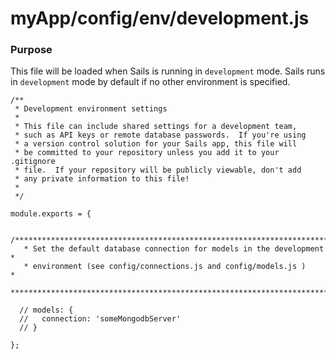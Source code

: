 # myApp/config/env/development.js
### Purpose
This file will be loaded when Sails is running in `development` mode. Sails runs in `development` mode by default if no other environment is specified.

<docmeta name="uniqueID" value="developmentjs874591">
<docmeta name="displayName" value="development.js">

```
/**
 * Development environment settings
 *
 * This file can include shared settings for a development team,
 * such as API keys or remote database passwords.  If you're using
 * a version control solution for your Sails app, this file will
 * be committed to your repository unless you add it to your .gitignore
 * file.  If your repository will be publicly viewable, don't add
 * any private information to this file!
 *
 */

module.exports = {

  /***************************************************************************
   * Set the default database connection for models in the development       *
   * environment (see config/connections.js and config/models.js )           *
   ***************************************************************************/

  // models: {
  //   connection: 'someMongodbServer'
  // }

};
```